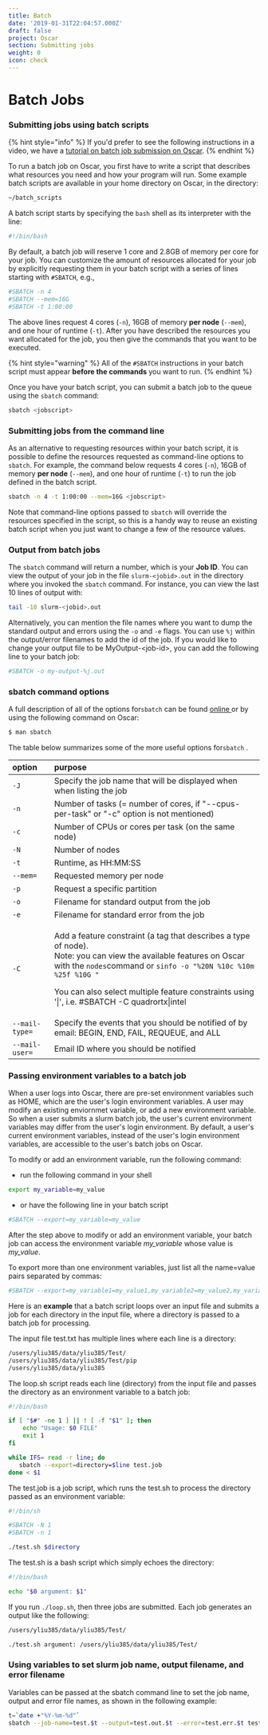 ```yaml
---
title: Batch
date: '2019-01-31T22:04:57.000Z'
draft: false
project: Oscar
section: Submitting jobs
weight: 0
icon: check
---
```


# Batch Jobs

### Submitting jobs using batch scripts

{% hint style="info" %}
If you'd prefer to see the following instructions in a video, we have a [tutorial on batch job submission on Oscar](https://brown.hosted.panopto.com/Panopto/Pages/Viewer.aspx?id=0bb329f4-3208-496f-8fe8-ad0f012949d7).
{% endhint %}

To run a batch job on Oscar, you first have to write a script that describes what resources you need and how your program will run. Some example batch scripts are available in your home directory on Oscar, in the directory:

```bash
~/batch_scripts
```

A batch script starts by specifying the `bash` shell as its interpreter with the line:

```bash
#!/bin/bash
```

By default, a batch job will reserve 1 core and 2.8GB of memory per core for your job. You can customize the amount of resources allocated for your job by explicitly requesting them in your batch script with a series of lines starting with `#SBATCH`, e.g.,

```bash
#SBATCH -n 4
#SBATCH --mem=16G
#SBATCH -t 1:00:00
```

The above lines request 4 cores \(`-n`\), 16GB of memory **per node** \(`--mem`\), and one hour of runtime \(`-t`\). After you have described the resources you want allocated for the job, you then give the commands that you want to be executed.

{% hint style="warning" %}
All of the `#SBATCH` instructions in your batch script must appear **before the commands** you want to run.
{% endhint %}

Once you have your batch script, you can submit a batch job to the queue using the `sbatch` command:

```bash
sbatch <jobscript>
```

### Submitting jobs from the command line

As an alternative to requesting resources within your batch script, it is possible to define the resources requested as command-line options to `sbatch`. For example, the command below requests 4 cores \(`-n`\), 16GB of memory **per node** \(`--mem`\), and one hour of runtime \(`-t`\) to run the job defined in the batch script.

```bash
sbatch -n 4 -t 1:00:00 --mem=16G <jobscript>
```

Note that command-line options passed to `sbatch` will override the resources specified in the script, so this is a handy way to reuse an existing batch script when you just want to change a few of the resource values.

### Output from batch jobs

The `sbatch` command will return a number, which is your **Job ID**. You can view the output of your job in the file `slurm-<jobid>.out` in the directory where you invoked the `sbatch` command. For instance, you can view the last 10 lines of output with:

```bash
tail -10 slurm-<jobid>.out
```

Alternatively, you can mention the file names where you want to dump the standard output and errors using the `-o` and `-e` flags. You can use `%j` within the output/error filenames to add the id of the job. If you would like to change your output file to be MyOutput-&lt;job-id&gt;, you can add the following line to your batch job:

```bash
#SBATCH -o my-output-%j.out
```

### sbatch command options

A full description of all of the options for`sbatch` can be found [online ](https://slurm.schedmd.com/sbatch.html)or by using the following command on Oscar:

```bash
$ man sbatch
```

The table below summarizes some of the more useful options for`sbatch` .

<table>
  <thead>
    <tr>
      <th style="text-align:left">option</th>
      <th style="text-align:left">purpose</th>
    </tr>
  </thead>
  <tbody>
    <tr>
      <td style="text-align:left"><code>-J</code>
      </td>
      <td style="text-align:left">Specify the job name that will be displayed when when listing the job</td>
    </tr>
    <tr>
      <td style="text-align:left"><code>-n</code>
      </td>
      <td style="text-align:left">Number of tasks (= number of cores, if &quot;--cpus-per-task&quot; or
        &quot;-c&quot; option is not mentioned)</td>
    </tr>
    <tr>
      <td style="text-align:left"><code>-c</code>
      </td>
      <td style="text-align:left">Number of CPUs or cores per task (on the same node)</td>
    </tr>
    <tr>
      <td style="text-align:left"><code>-N</code>
      </td>
      <td style="text-align:left">Number of nodes</td>
    </tr>
    <tr>
      <td style="text-align:left"><code>-t</code>
      </td>
      <td style="text-align:left">Runtime, as HH:MM:SS</td>
    </tr>
    <tr>
      <td style="text-align:left"><code>--mem=</code>
      </td>
      <td style="text-align:left">Requested memory per node</td>
    </tr>
    <tr>
      <td style="text-align:left"><code>-p</code>
      </td>
      <td style="text-align:left">Request a specific partition</td>
    </tr>
    <tr>
      <td style="text-align:left"><code>-o</code>
      </td>
      <td style="text-align:left">Filename for standard output from the job</td>
    </tr>
    <tr>
      <td style="text-align:left"><code>-e</code>
      </td>
      <td style="text-align:left">Filename for standard error from the job</td>
    </tr>
    <tr>
      <td style="text-align:left"><code>-C</code>
      </td>
      <td style="text-align:left">
        <p>Add a feature constraint (a tag that describes a type of node).
          <br />Note: you can view the available features on Oscar with the <code>nodes</code>command
          or <code>sinfo -o &quot;%20N %10c %10m %25f %10G &quot;</code>
        </p>
        <p>You can also select multiple feature constraints using &apos;|&apos;,
          i.e. #SBATCH -C quadrortx|intel</p>
      </td>
    </tr>
    <tr>
      <td style="text-align:left"><code>--mail-type=</code>
      </td>
      <td style="text-align:left">Specify the events that you should be notified of by email: BEGIN, END,
        FAIL, REQUEUE, and ALL</td>
    </tr>
    <tr>
      <td style="text-align:left"><code>--mail-user=</code>
      </td>
      <td style="text-align:left">Email ID where you should be notified</td>
    </tr>
  </tbody>
</table>

### Passing environment variables to a batch job

When a user logs into Oscar, there are pre-set environment variables such as HOME, which are the user's login environment variables. A user may modify an existing enviornmet variable, or add a new environment variable. So when a user submits a slurm batch job, the user's current environment variables may differ from the user's login environment. By default, a user's current environment variables, instead of the user's login environment variables, are accessible to the user's batch jobs on Oscar.

To modify or add an environment variable, run the following command:

* run the following command in your shell

```bash
export my_variable=my_value
```

* or have the following line in your batch script

```bash
#SBATCH --export=my_variable=my_value
```

After the step above to modify or add an environment variable, your batch job can access the environment variable _my\_variable_ whose value is _my\_value_.

To export more than one environment variables, just list all the name=value pairs separated by commas:

```bash
#SBATCH --export=my_variable1=my_value1,my_variable2=my_value2,my_variable3=my_value3
```

Here is an **example** that a batch script loops over an input file and submits a job for each directory in the input file, where a directory is passed to a batch job for processing.

The input file test.txt has multiple lines where each line is a directory:

```bash
/users/yliu385/data/yliu385/Test/
/users/yliu385/data/yliu385/Test/pip
/users/yliu385/data/yliu385
```

The loop.sh script reads each line \(directory\) from the input file and passes the directory as an environment variable to a batch job:

```bash
#!/bin/bash

if [ "$#" -ne 1 ] || ! [ -f "$1" ]; then
    echo "Usage: $0 FILE"
    exit 1
fi

while IFS= read -r line; do
   sbatch --export=directory=$line test.job 
done < $1
```

The test.job is a job script, which runs the test.sh to process the directory passed as an environment variable:

```bash
#!/bin/sh

#SBATCH -N 1
#SBATCH -n 1

./test.sh $directory
```

The test.sh is a bash script which simply echoes the directory:

```bash
#!/bin/bash

echo "$0 argument: $1"
```

If you run `./loop.sh`, then three jobs are submitted. Each job generates an output like the following:

```bash
/users/yliu385/data/yliu385/Test/

./test.sh argument: /users/yliu385/data/yliu385/Test/
```

### Using variables to set slurm job name, output filename, and error filename

Variables can be passed at the sbatch command line to set the job name, output and error file names, as shown in the following example:

```bash
t=`date +"%Y-%m-%d"`
sbatch --job-name=test.$t --output=test.out.$t --error=test.err.$t test.job
```

